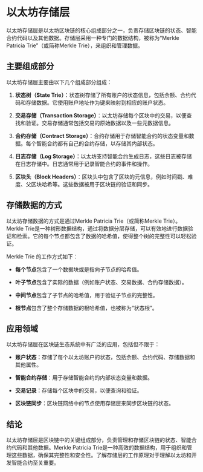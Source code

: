 ﻿
# 以太坊存储层

以太坊存储层是以太坊区块链的核心组成部分之一，负责存储区块链的状态、智能合约代码以及其他数据。存储层采用一种专门的数据结构，被称为“Merkle Patricia Trie”（或简称Merkle Trie），来组织和管理数据。

## 主要组成部分

以太坊存储层主要由以下几个组成部分组成：

1. **状态树（State Trie）**：状态树存储了所有账户的状态信息，包括余额、合约代码和存储数据。它使用账户地址作为键来映射到相应的账户状态。

2. **交易存储（Transaction Storage）**：以太坊存储每个区块中的交易，以便查找和验证。交易存储通常包括交易的原始数据以及一些元数据信息。

3. **合约存储（Contract Storage）**：合约存储用于存储智能合约的状态变量和数据。每个智能合约都有自己的合约存储，以存储其内部状态。

4. **日志存储（Log Storage）**：以太坊支持智能合约生成日志，这些日志被存储在日志存储中。日志通常用于记录智能合约的事件和操作。

5. **区块头（Block Headers）**：区块头中包含了区块的元信息，例如时间戳、难度、父区块哈希等。这些数据被用于区块链的验证和同步。

## 存储数据的方式

以太坊存储数据的方式是通过Merkle Patricia Trie（或简称Merkle Trie）。Merkle Trie是一种树形数据结构，通过将数据分层存储，可以有效地进行数据验证和检索。它的每个节点都包含了数据的哈希值，使得整个树的完整性可以轻松验证。

Merkle Trie 的工作方式如下：

- **每个节点**包含了一个数据块或是指向子节点的哈希值。

- **叶子节点**包含了实际的数据（例如账户状态、交易数据、合约存储数据）。

- **中间节点**包含了子节点的哈希值，用于验证子节点的完整性。

- **根节点**包含了整个存储数据的根哈希值，也被称为“状态根”。

## 应用领域

以太坊存储层在区块链生态系统中有广泛的应用，包括但不限于：

- **账户状态**：存储了每个以太坊账户的状态，包括余额、合约代码、存储数据和其他属性。

- **智能合约存储**：用于存储智能合约的内部状态变量和数据。

- **交易记录**：存储每个区块中的交易，以便查询和验证。

- **区块链同步**：区块链网络中的节点使用存储层来同步区块链的状态。

## 结论

以太坊存储层是区块链中的关键组成部分，负责管理和存储区块链的状态、智能合约代码和其他数据。Merkle Patricia Trie是一种高效的数据结构，用于组织和管理这些数据，确保其完整性和安全性。了解存储层的工作原理对于理解以太坊和开发智能合约至关重要。
